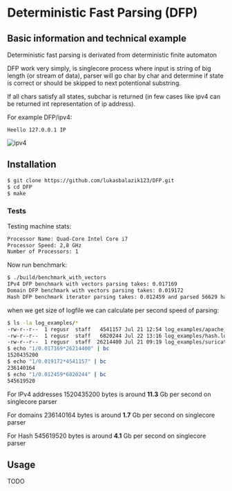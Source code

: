 # Deterministic Fast Parsing (DFP)

## Basic information and technical example

Deterministic fast parsing is derivated from deterministic finite automaton 

DFP work very simply, is singlecore process where input is string of big length (or stream of data), parser will go char by char and determine if state is correct or should be skipped to next potentional substring.

If all chars satisfy all states, subchar is returned (in few cases like ipv4 can be returned int representation of ip address).

For example DFP/ipv4:

```Heello 127.0.0.1 IP```

![ipv4](./doc/ipv4.png)

## Installation

```bash
$ git clone https://github.com/lukasbalazik123/DFP.git
$ cd DFP
$ make
```

### Tests

Testing machine stats:

```bash
Processor Name: Quad-Core Intel Core i7
Processor Speed: 2,8 GHz
Number of Processors: 1
```
Now run benchmark:

```bash
$ ./build/benchmark_with_vectors
IPv4 DFP benchmark with vectors parsing takes: 0.017169
Domain DFP benchmark with vectors parsing takes: 0.019172
Hash DFP benchmark iterator parsing takes: 0.012459 and parsed 56629 hashes
```

when we get size of logfile we can calculate per second speed of parsing:

```bash
$ ls -la log_examples/*
-rw-r--r--  1 regusr  staff   4541157 Jul 21 12:54 log_examples/apache_access.log
-rw-r--r--  1 regusr  staff   6820244 Jul 22 13:16 log_examples/hash.log
-rw-r--r--  1 regusr  staff  26214400 Jul 21 09:19 log_examples/suricata.log
$ echo "1/0.017169*26214400" | bc
1520435200
$ echo "1/0.019172*4541157" | bc
236140164
$ echo "1/0.012459*6820244" | bc
545619520
```

For IPv4 addresses 1520435200 bytes is around **11.3** Gb per second on singlecore parser

For domains 236140164 bytes is around **1.7** Gb per second on singlecore parser

For Hash 545619520 bytes is around  **4.1** Gb per second on singlecore parser

## Usage

TODO

